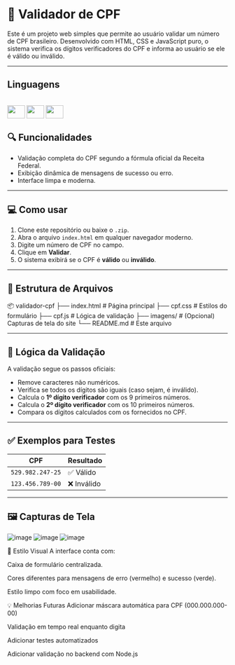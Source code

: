 # 🧾 Validador de CPF

Este é um projeto web simples que permite ao usuário validar um número de CPF brasileiro. Desenvolvido com HTML, CSS e JavaScript puro, o sistema verifica os dígitos verificadores do CPF e informa ao usuário se ele é válido ou inválido.

---


## Linguagens

<div style= "display: inline_block"><br>
<img align="center" height="30" width="40" src="https://cdn.jsdelivr.net/gh/devicons/devicon@latest/icons/html5/html5-original.svg">
<img align="center" height="30" width="40" src="https://cdn.jsdelivr.net/gh/devicons/devicon@latest/icons/css3/css3-original.svg">
<img align="center" height="30" width="40" src="https://cdn.jsdelivr.net/gh/devicons/devicon@latest/icons/javascript/javascript-original.svg">
</div>

## 🔍 Funcionalidades

- Validação completa do CPF segundo a fórmula oficial da Receita Federal.
- Exibição dinâmica de mensagens de sucesso ou erro.
- Interface limpa e moderna.

---

## 💻 Como usar

1. Clone este repositório ou baixe o `.zip`.
2. Abra o arquivo `index.html` em qualquer navegador moderno.
3. Digite um número de CPF no campo.
4. Clique em **Validar**.
5. O sistema exibirá se o CPF é **válido** ou **inválido**.

---

## 📁 Estrutura de Arquivos

📦 validador-cpf
├── index.html # Página principal
├── cpf.css # Estilos do formulário
├── cpf.js # Lógica de validação
├── imagens/ # (Opcional) Capturas de tela do site
└── README.md # Este arquivo

---

## 🧠 Lógica da Validação

A validação segue os passos oficiais:

- Remove caracteres não numéricos.
- Verifica se todos os dígitos são iguais (caso sejam, é inválido).
- Calcula o **1º dígito verificador** com os 9 primeiros números.
- Calcula o **2º dígito verificador** com os 10 primeiros números.
- Compara os dígitos calculados com os fornecidos no CPF.

---

## ✅ Exemplos para Testes

| CPF | Resultado |
|-----|-----------|
| `529.982.247-25` | ✅ Válido |
| `123.456.789-00` | ❌ Inválido |

---

## 🖼️ Capturas de Tela

![image](https://github.com/user-attachments/assets/63d6d265-f583-4225-8927-6f0600f6ab08)
![image](https://github.com/user-attachments/assets/af37e18c-9d0b-4ff8-973b-d525d2634e55)
![image](https://github.com/user-attachments/assets/097423fa-9d99-455c-a15e-688410093d0d)




🎨 Estilo Visual
A interface conta com:

Caixa de formulário centralizada.

Cores diferentes para mensagens de erro (vermelho) e sucesso (verde).

Estilo limpo com foco em usabilidade.

💡 Melhorias Futuras
Adicionar máscara automática para CPF (000.000.000-00)

Validação em tempo real enquanto digita

Adicionar testes automatizados

Adicionar validação no backend com Node.js
